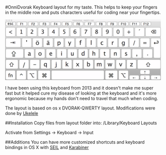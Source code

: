 #OnniDvorak
Keyboard layout for my taste. This helps to keep your fingers in the middle row and puts characters useful for coding near your fingertips.

![Onni Dvorak](/onnidvorak-screenshot.png?raw=true "Keyboard layout")

I have been using this keyboard from 2013 and it doesn't make me super fast but it helped cure my disease of looking at the keyboard and it's more ergonomic because my hands don't need to travel that much when coding.

The layout is based on os x DVORAK-QWERTY layout. Modifications were done by [Ukelele](http://scripts.sil.org/cms/scripts/page.php?site_id=nrsi&id=ukelele)

##Installation
Copy files from layout folder into:
/Library/Keyboard Layouts

Activate from Settings -> Keyboard -> Input

##Additions
You can have more customized shortcuts and keyboard bindings in OS X with
[SEIL](https://pqrs.org/osx/karabiner/seil.html.en)
and
[Karabiner](https://pqrs.org/osx/karabiner/)